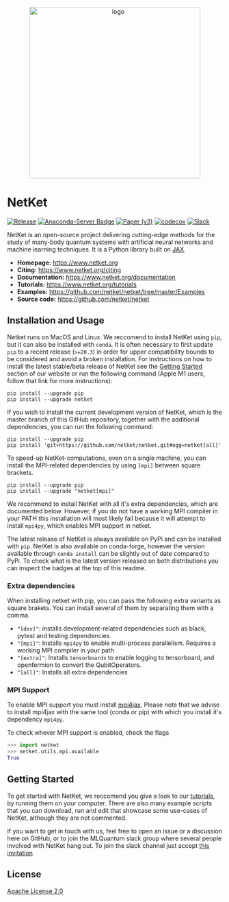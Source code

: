 <div align="center">
<img src="https://www.netket.org/_static/logo_simple.jpg" alt="logo" width="400"></img>
</div>

# __NetKet__

[![Release](https://img.shields.io/github/release/netket/netket.svg)](https://github.com/netket/netket/releases)
[![Anaconda-Server Badge](https://anaconda.org/conda-forge/netket/badges/version.svg)](https://anaconda.org/conda-forge/netket)
[![Paper (v3)](https://img.shields.io/badge/paper%20%28v3%29-arXiv%3A2112.10526-B31B1B)](https://arxiv.org/abs/2112.10526)
[![codecov](https://codecov.io/gh/netket/netket/branch/master/graph/badge.svg?token=gzcOlpO5lB)](https://codecov.io/gh/netket/netket)
[![Slack](https://img.shields.io/badge/slack-chat-green.svg)](https://join.slack.com/t/mlquantum/shared_invite/zt-11x4qfoc0-hTge76XqJApq_6vUFmaiYw) 

NetKet is an open-source project delivering cutting-edge methods for the study
of many-body quantum systems with artificial neural networks and machine learning techniques.
It is a Python library built on [JAX](https://github.com/google/jax).

- **Homepage:** <https://www.netket.org>
- **Citing:** <https://www.netket.org/citing>
- **Documentation:** <https://www.netket.org/documentation>
- **Tutorials:** <https://www.netket.org/tutorials>
- **Examples:** <https://github.com/netket/netket/tree/master/Examples>
- **Source code:** <https://github.com/netket/netket>

## Installation and Usage

Netket runs on MacOS and Linux. We reccomend to install NetKet using `pip`, but it can also be installed with `conda`. 
It is often necessary to first update `pip` to a recent release (`>=20.3`) in order for upper compatibility bounds to be considered and avoid a broken installation.
For instructions on how to install the latest stable/beta release of NetKet see the [Getting Started](https://www.netket.org/docs/getting_started.html) section of our website or run the following command (Apple M1 users, follow that link for more instructions):

```
pip install --upgrade pip
pip install --upgrade netket
```

If you wish to install the current development version of NetKet, which is the master branch of this GitHub repository, together with the additional dependencies, you can run the following command:

```
pip install --upgrade pip
pip install 'git+https://github.com/netket/netket.git#egg=netket[all]'
```

To speed-up NetKet-computations, even on a single machine, you
can install the MPI-related dependencies by using `[mpi]` between square brackets.

```
pip install --upgrade pip
pip install --upgrade "netket[mpi]"
```

We recommend to install NetKet with all it's extra dependencies, which are documented below.
However, if you do not have a working MPI compiler in your PATH this installation will most likely fail because
it will attempt to install `mpi4py`, which enables MPI support in netket.

The latest release of NetKet is always available on PyPi and can be installed with `pip`. 
NetKet is also available on conda-forge, however the version available through `conda install` 
can be slightly out of date compared to PyPi.
To check what is the latest version released on both distributions you can inspect the badges at the top of this readme.

### Extra dependencies
When installing netket with pip, you can pass the following extra variants as square brakets. You can install several of them by separating them with a comma.
 - `"[dev]"`: installs development-related dependencies such as black, pytest and testing dependencies
 - `"[mpi]"`: Installs `mpi4py` to enable multi-process parallelism. Requires a working MPI compiler in your path
 - `"[extra]"`: Installs `tensorboardx` to enable logging to tensorboard, and openfermion to convert the QubitOperators.
 - `"[all]"`: Installs all extra dependencies

### MPI Support
To enable MPI support you must install [mpi4jax](https://github.com/PhilipVinc/mpi4jax). Please note that we advise to install mpi4jax  with the same tool (conda or pip) with which you install it's dependency `mpi4py`.

To check whever MPI support is enabled, check the flags
```python
>>> import netket
>>> netket.utils.mpi.available
True

```

## Getting Started

To get started with NetKet, we reccomend you give a look to our [tutorials](https://www.netket.org/tutorials), by running them on your computer. 
There are also many example scripts that you can download, run and edit that showcase some use-cases of NetKet, although they are not commented.

If you want to get in touch with us, feel free to open an issue or a discussion here on GitHub, or to join the MLQuantum slack group where several people involved with NetKet hang out. To join the slack channel just accept [this invitation](http://join.slack.com/t/mlquantum/shared_invite/zt-xlvvqy93-yVCFUuKdJhb5MMrkmtBbcw)

## License

[Apache License 2.0](https://github.com/netket/netket/blob/master/LICENSE)
